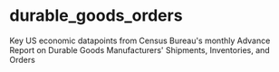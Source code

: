 # durable_goods_orders
Key US economic datapoints from Census Bureau's monthly Advance Report on Durable Goods Manufacturers' Shipments, Inventories, and Orders
